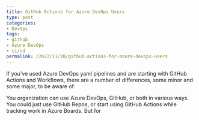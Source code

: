 ```yaml
---
title: GitHub Actions for Azure DevOps Users
type: post
categories:
- DevOps
tags:
- github
- Azure DevOps
- ci/cd
permalink: /2022/11/30/github-actions-for-azure-devops-users
---
```


If you've used Azure DevOps yaml pipelines and are starting with GitHub Actions and Workflows, there are a number of differences, some minor and some major, to be aware of.

You organization can use Azure DevOps, GitHub, or both in various ways. You could just use GitHub Repos, or start using GitHub Actions while tracking work in Azure Boards.  But for